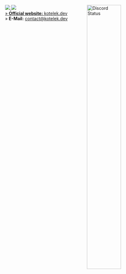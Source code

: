 <p>
	<a href="https://kotelek.dev" target="_blank">
	<img align="right" src="https://lanyard.cnrad.dev/api/803159847641284640?bg=0A0A0A&borderRadius=30px&idleMessage=Just%20the%20cat%20who%20don't%20doing%20anything🐾" width="47%" alt="Discord Status">	
	<p align="left">
		<img src="https://skills.thijs.gg/icons?i=html,css,python">
		<img src="https://skills.thijs.gg/icons?i=cloudflare,discord">
		<br>
		» <b>Official website:</b> <a href="https://kotelek.tk">kotelek.dev</a>  
		<br>
		» <b>E-Mail:</b> <a href="mailto:contact@kotelek.dev">contact@kotelek.dev</tk>
	</p>
</p>
